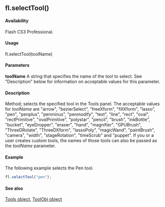 ## fl.selectTool()

#### Availability

Flash CS3 Professional.

#### Usage

fl.selectTool(toolName)

#### Parameters

**toolName** A string that specifies the name of the tool to select. See "Description" below for information on acceptable values for this parameter.

#### Description

Method; selects the specified tool in the Tools panel. The acceptable values for *toolName* are "arrow", "bezierSelect", "freeXform", "fillXform", "lasso", "pen", "penplus", "penminus", "penmodify", "text", "line", "rect", "oval", "rectPrimitive", "ovalPrimitive", "polystar", "pencil", "brush", "inkBottle", "bucket", "eyeDropper", "eraser", "hand", "magnifier", "GPUBrush", "ThreeDRotate", "ThreeDXform", "lassoPoly", "magicWand", "paintBrush", "camera", "width", "stageRotation", "timeScrub" and "puppet".
If you or a user creates custom tools, the names of those tools can also be passed as the *toolName* parameter.

#### Example

The following example selects the Pen tool.

```javascript
fl.selectTool("pen");
```

#### See also

[Tools object](../Tools_object/tools_summary.md), [ToolObj object](../ToolObj_object/toolObj_summary.md)
